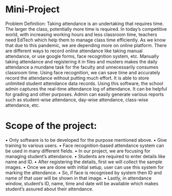# Mini-Project
Problem Definition:
Taking attendance is an undertaking that requires time. The larger the class, potentially
more time is required. In today’s competitive world, with increasing working hours and
less classroom time, teachers need EdTech which help them to manage class time
efficiently. As we know that due to this pandemic, we are depending more on online
platform. There are different ways to record online attendance like taking manual
attendance, or use google forms, face recognition system, etc. Manually taking
attendance and registering it in files and musters makes the daily attendance a mundane
task for the faculty and unnecessarily consumes classroom time. Using face
recognition, we can save time and accurately record the attendance without putting
much effort. It is able to store unlimited student attendance data records. Using this
software, the school admin captures the real-time attendance log of attendance. It can
be helpful for grading and other purposes. Admin can easily generate various reports
such as student-wise attendance, day-wise attendance, class-wise attendance, etc.
# Scope of the project:
• Only software is to be developed for the purpose mentioned above.
• Give training to various users.
• Face recognition-based attendance system can be used in many different fields.
• In our project, we are focusing for managing student’s attendance.
• Students are required to enter details like name and ID.
• After registering the details, first we will collect the sample images.
• Once we are done with initial setup, user can use this system for marking the
attendance.
• So, if face is recognised by system then ID and name of that user will be shown
in that image.
• Lastly, in attendance window, student’s ID, name, time and date will be
available which makes student’s assured about their attendance. 
